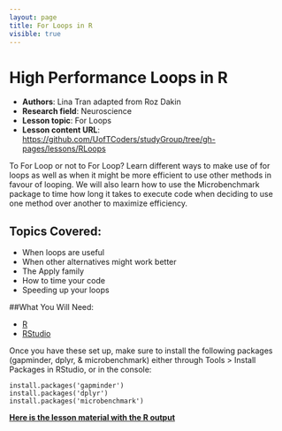 ```yaml
---
layout: page
title: For Loops in R
visible: true
---
```

<!-- change visible to true if you want it on the site -->

# High Performance Loops in R

 - **Authors**: Lina Tran adapted from Roz Dakin
 - **Research field**: Neuroscience
 - **Lesson topic**: For Loops 
 - **Lesson content URL**: <https://github.com/UofTCoders/studyGroup/tree/gh-pages/lessons/RLoops>

To For Loop or not to For Loop? Learn different ways to make use of for loops as well as when it might be more efficient to use other methods in favour of looping. We will also learn how to use the Microbenchmark package to time how long it takes to execute code when deciding to use one method over another to maximize efficiency.

## Topics Covered:

- When loops are useful
- When other alternatives might work better
- The Apply family
- How to time your code
- Speeding up your loops

##What You Will Need:

- [R](https://cran.rstudio.com/)
- [RStudio](https://www.rstudio.com/products/rstudio/#Desktop)

Once you have these set up, make sure to install the following packages (gapminder, dplyr, & microbenchmark) either through Tools > Install Packages in RStudio, or in the console:

```
install.packages('gapminder')
install.packages('dplyr')
install.packages('microbenchmark')
```

[**Here is the lesson material with the R output**](https://github.com/UofTCoders/studyGroup/tree/gh-pages/lessons/RLoops/HighPerformanceLoops.html)